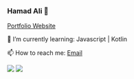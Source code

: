 ### Hamad Ali 👋

[Portfolio Website](https://hamadali248.github.io/portfolio/)

🌱 I’m currently learning:  Javascript | Kotlin

📫 How to reach me: [Email](mailto:hammadali248@gmail.com)

<img src='https://github-readme-stats.vercel.app/api?username=HamadAli248'/>
<img src='https://github-readme-stats.vercel.app/api/top-langs/?username=HamadAli248'/>
